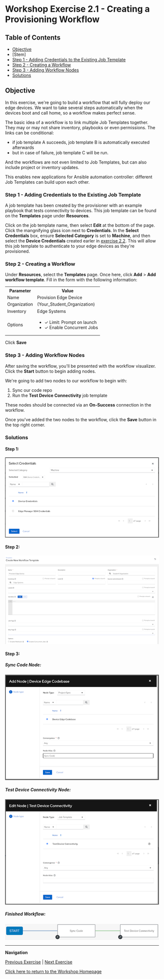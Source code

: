 # Workshop Exercise 2.1 - Creating a Provisioning Workflow

## Table of Contents

* [Objective](#objective)
* [Stem]
* [Step 1 - Adding Credentials to the Existing Job Template](#step-1---adding-credentials-to-the-existing-job-template)
* [Step 2 - Creating a Workflow](#step-2---creating-a-workflow)
* [Step 3 - Adding Workflow Nodes](#step-3---adding-workflow-nodes)
* [Solutions](#solutions)

## Objective

In this exercise, we're going to build a workflow that will fully deploy our edge devices. We want to take several steps automatically when the devices boot and call home, so a workflow makes perfect sense.

The basic idea of a workflow is to link multiple Job Templates together. They may or may not share inventory, playbooks or even permissions. The links can be conditional:

* if job template A succeeds, job template B is automatically executed afterwards
* but in case of failure, job template C will be run.

And the workflows are not even limited to Job Templates, but can also include project or inventory updates.

This enables new applications for Ansible automation controller: different Job Templates can build upon each other.

### Step 1 - Adding Credentials to the Existing Job Template

A job template has been created by the provisioner with an example playbook that tests connectivity to devices. This job template can be found on the **Templates** page under **Resources**.

Click on the job template name, then select **Edit** at the bottom of the page. Click the mangnifying glass icon next to **Credentials**. In the **Select Credentials** box, ensure **Selected Category** is set to **Machine**, and then select the **Device Credentials** created earler in [exercise 2.2](../2.2-kickstart-creds/). This will allow this job template to authenticate to your edge devices as they're provisioned.

### Step 2 - Creating a Workflow

Under **Resources**, select the **Templates** page. Once here, click **Add** > **Add workflow template**. Fill in the form with the following information:

<table>
  <tr>
    <th>Parameter</th>
    <th>Value</th>
  </tr>
  <tr>
    <td>Name</td>
    <td>Provision Edge Device</td>
  </tr>
  <tr>
    <td>Organization</td>
    <td>(Your_Student_Organization)</td>
  </tr>
  <tr>
    <td>Inventory</td>
    <td>Edge Systems</td>
  </tr>
  <tr>
    <td>Options</td>
    <td><ul><li>✓ Limit: Prompt on launch</li><li>✓ Enable Concurrent Jobs</li></ul></td>
  </tr>
</table>

Click **Save**

### Step 3 - Adding Workflow Nodes

After saving the workflow, you'll be presented with the workflow visualizer. Click the **Start** button to begin adding nodes.

We're going to add two nodes to our workflow to begin with:
1. Sync our code repo
2. Run the **Test Device Connectivity** job template

These nodes should be connected via an **On-Success** connection in the workflow.

Once you've added the two nodes to the workflow, click the **Save** button in the top right corner.

### Solutions

#### Step 1:

![Test Connectivity Credentials](../images/test-connectivity-credentials.png)

#### Step 2:

![Workflow Inputs](../images/workflow-inputs.png)

#### Step 3:

##### Sync Code Node:

![Sync Code Node](../images/sync-code-node.png)

##### Test Device Connectivity Node:

![Test Connectivity Node](../images/test-connectivity-node.png)

##### Finished Workflow:

![Finished Workflow](../images/initial-workflow-nodes.png)

---
**Navigation**

[Previous Exercise](../1.7-build-iso) | [Next Exercise](../3.1-boot-edge-device)

[Click here to return to the Workshop Homepage](../README.md)
